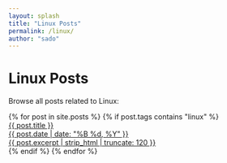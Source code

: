 ```yaml
---
layout: splash
title: "Linux Posts"
permalink: /linux/
author: "sado"
---
```

# Linux Posts
Browse all posts related to Linux:
<div class="post-grid">
  {% for post in site.posts %}
    {% if post.tags contains "linux" %}
      <div class="post-card">
        <a href="{{ post.url | relative_url }}">
          <div class="post-title">{{ post.title }}</div>
          <div class="post-date">{{ post.date | date: "%B %d, %Y" }}</div>
          <div class="post-excerpt">{{ post.excerpt | strip_html | truncate: 120 }}</div>
        </a>
      </div>
    {% endif %}
  {% endfor %}
</div>

